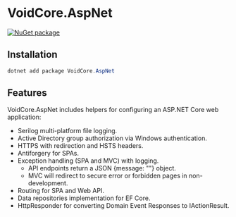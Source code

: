 # VoidCore.AspNet

[![NuGet package](https://img.shields.io/nuget/v/VoidCore.AspNet.svg)](https://nuget.org/packages/VoidCore.AspNet)

## Installation

```powerShell
dotnet add package VoidCore.AspNet
```

## Features

VoidCore.AspNet includes helpers for configuring an ASP.NET Core web application:

* Serilog multi-platform file logging.
* Active Directory group authorization via Windows authentication.
* HTTPS with redirection and HSTS headers.
* Antiforgery for SPAs.
* Exception handling (SPA and MVC) with logging.
  * API endpoints return a JSON {message: ""} object.
  * MVC will redirect to secure error or forbidden pages in non-development.
* Routing for SPA and Web API.
* Data repositories implementation for EF Core.
* HttpResponder for converting Domain Event Responses to IActionResult.
